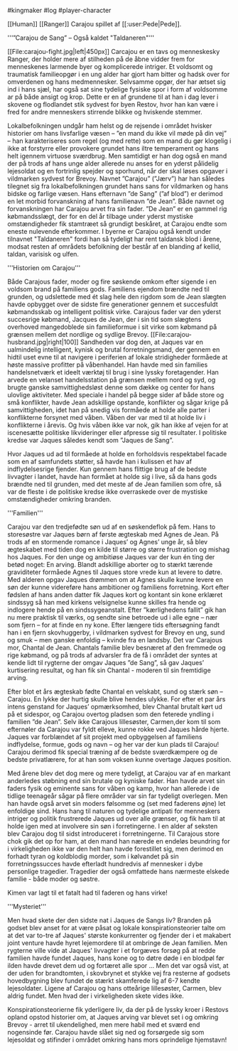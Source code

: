 #kingmaker #log #player-character

[[Human]] [[Ranger]] Carajou spillet af [[:user:Pede|Pede]]. 
 
'''”Carajou de Sang” – Også kaldet "Taldaneren"'''
[[File:carajou-fight.jpg|left|450px]]
Carcajou er en tavs og menneskesky Ranger, der holder mere af stilheden på de åbne vidder frem for menneskenes larmende byer og komplicerede intriger. Et voldsomt og traumatisk familieopgør i en ung alder har gjort ham bitter og hadsk over for omverdenen og hans medmennesker. Selvsamme opgør, der har ætset sig ind i hans sjæl, har også sat sine tydelige fysiske spor i form af voldsomme ar på både ansigt og krop. Dette er en af grundene til at han i dag lever i skovene og flodlandet stik sydvest for byen Restov, hvor han kan være i fred for andre menneskers stirrende blikke og hviskende stemmer. 
Lokalbefolkningen undgår ham helst og de rejsende i området hvisker historier om hans livsfarlige væsen – ”en mand du ikke vil møde på din vej” – han karakteriseres som regel (og med rette) som en mand du gør klogelig i ikke at forstyrre eller provokere grundet hans iltre temperament og hans helt igennem virtuose sværdbrug. Men samtidigt er han dog også en mand der på trods af hans unge alder allerede nu anses for en yderst pålidelig lejesoldat og en fortrinlig spejder og sporhund, når der skal løses opgaver i vildmarken sydvest for Brevoy. Navnet ”Carajou” (”Jærv”) har han således tilegnet sig fra lokalbefolkningen grundet hans sans for vildmarken og hans bidske og farlige væsen. Hans efternavn ”de Sang” (”af blod”) er derimod en let morbid forvanskning af hans familienavn ”de Jean”. Både navnet og forvanskningen har Carajou arvet fra sin fader. ”De Jean” er en gammel rig købmandsslægt, der for en del år tilbage under yderst mystiske omstændigheder fik stamtræet så grundigt beskåret, at Carajou endte som eneste nulevende efterkommer. I byerne er Carajou også kendt under tilnavnet "Taldaneren" fordi han så tydeligt har rent taldansk blod i årene, modsat  resten af områdets befolkning der består af en blanding af kellid,  taldan, varisisk og ulfen.
'''Historien om Carajou'''
Både Carajous fader, moder og fire søskende omkom efter sigende i en voldsom brand på familiens gods. Familiens ejendom brændte ned til grunden, og udslettede med ét slag hele den rigdom som de Jean slægten havde opbygget over de sidste fire generationer gennem et succesfuldt købmandsskab og intelligent politisk virke. Carajous fader var den yderst succesrige købmand, Jacques de Jean, der i sin tid som slægtens overhoved mangedoblede sin familieformue i sit virke som købmand på grænsen mellem det nordlige og sydlige Brevoy. 
[[File:carajou-husbrand.jpg|right|100]]
Sandheden var dog den, at Jaques var en ualmindelig intelligent, kynisk og brutal forretningsmand, der gennem en hidtil uset evne til at navigere i periferien af lokale stridigheder formåede at høste massive profitter på våbenhandel. Han havde med sin families handelsnetværk et ideelt værktøj til brug i sine lyssky foretagender. Han arvede en velanset handelsstation på grænsen mellem nord og syd, og brugte ganske samvittighedsløst denne som dække og center for hans ulovlige aktiviteter. Med speciale i handel på begge sider af både store og små konflikter, havde Jean adskillige opstande, konflikter og sågar krige på samvittigheden, idet han på snedig vis formåede at holde alle parter i konflikterne forsynet med våben. Våben der var med til at holde liv i konflikterne i årevis. Og hvis våben ikke var nok, gik han ikke af vejen for at iscenesætte politiske likvideringer eller afpresse sig til resultater. I politiske kredse var Jaques således kendt som ”Jaques de Sang”. 
Hvor Jaques ud ad til formåede at holde en forholdsvis respektabel facade som en af samfundets støtter, så havde han i kulissen et hav af indflydelsesrige fjender. Kun gennem hans flittige brug af de bedste livvagter i landet, havde han formået at holde sig i live, så da hans gods brændte ned til grunden, med det meste af de Jean familien som ofre, så var de fleste i de politiske kredse ikke overraskede over de mystiske omstændigheder omkring branden.
 
'''Familien'''
Carajou var den tredjefødte søn ud af en søskendeflok på fem. Hans to storesøstre var Jaques børn af første ægteskab med Agnes de Jean. På trods af en stormende romance i Jaques’ og Agnes’ unge år, så blev ægteskabet med tiden dog en kilde til større og større frustration og mishag hos Jaques. For den unge og ambitiøse Jaques var der kun én ting der betød noget: En arving. Blandt adskillige aborter og to stærkt tærende graviditeter formåede Agnes til Jaques store vrede kun at levere to døtre. Med alderen opgav Jaques drømmen om at Agnes skulle kunne levere en søn der kunne videreføre hans ambitioner og familiens forretning. Kort efter fødslen af hans anden datter fik Jaques kort og kontant sin kone erklæret sindssyg så han med kirkens velsignelse kunne skilles fra hende og indlogere hende på en sindssygeanstalt. Efter ”kærlighedens fallit” gik han nu mere praktisk til værks, og sendte sine betroede ud i alle egne – nær som fjern – for at finde en ny kone. Efter længere tids eftersøgning fandt han i en fjern skovhuggerby, i vildmarken sydvest for Brevoy en ung, sund og smuk – men ganske enfoldig – kvinde fra en landsby. Det var Carajous mor, Chantal de Jean. Chantals familie blev besnæret af den fremmede og rige købmand, og på trods af advarsler fra de få i området der syntes at kende lidt til rygterne der omgav Jaques ”de Sang”, så gav Jaques’ kurtisering resultat, og han fik sin Chantal - moderen til sin fremtidige arving.
  
Efter blot et års ægteskab fødte Chantal en velskabt, sund og stærk søn – Carajou. En lykke der hurtig skulle blive hendes ulykke. For efter et par års intens genstand for Jaques’ opmærksomhed, blev Chantal brutalt kørt ud på et sidespor, og Carajou overtog pladsen som den feterede yndling i familien ”de Jean”. Selv ikke Carajous lillesøster, Carmen,der kom til som efternøler da Carajou var fyldt elleve, kunne rokke ved Jaques hårde hjerte. Jaques var forblændet af sit projekt med opbyggelsen af familiens indflydelse, formue, gods og navn – og her var der kun plads til Carajou! Carajou derimod fik special træning af de bedste sværdkæmpere og de bedste privatlærere, for at han som voksen kunne overtage Jaques position. 
Med årene blev det dog mere og mere tydeligt, at Carajou var af en markant anderledes støbning end sin brutale og kyniske fader. Han havde arvet sin faders fysik og eminente sans for våben og kamp, hvor han allerede i de tidlige teenageår sågar på flere områder var sin far tydeligt overlegen. Men han havde også arvet sin moders følsomme og (set med faderens øjne) let enfoldige sind. Hans hang til naturen og tydelige antipati for menneskers intriger og politik frustrerede Jaques ud over alle grænser, og fik ham til at holde igen med at involvere sin søn i forretingerne. I en alder af seksten blev Carajou dog til sidst introduceret i forretningerne. Til Carajous store chok gik det op for ham, at den mand han nærede en endeløs beundring for i virkeligheden ikke var den helt han havde forestillet sig, men derimod en forhadt tyran og koldblodig morder, som i kølvandet på sin forretningssucces havde efterladt hundredvis af mennesker i dybe personlige tragedier. Tragedier der også omfattede hans nærmeste elskede familie - både moder og søstre.
Kimen var lagt til et fatalt had til faderen og hans virke!
'''Mysteriet'''
Men hvad skete der den sidste nat i Jaques de Sangs liv? Branden på godset blev anset for at være påsat og lokale konspirationsteorier talte om at det var to-tre af Jaques' største konkurrenter og fjender der i et makabert joint venture havde hyret lejemordere til at ombringe de Jean familien. Men rygterne ville vide at Jaques' livvagter i et forgæves forsøg på at redde familien havde fundet Jaques, hans kone og to døtre døde i en blodpøl før ilden havde drevet dem ud og fortæret alle spor ... Men det var også vist, at der uden for brandtomten, i skovbrynet et stykke vej fra resterne af godsets hovedbygning blev fundet de stærkt skamferede lig af 6-7 kendte lejesoldater. Ligene af Carajou og hans otteårige lillesøster, Carmen, blev aldrig fundet. Men hvad der i virkeligheden skete vides ikke.
Konspirationsteorierne fik yderligere liv, da der på de lyssky kroer i Restovs opland opstod historier om, at Jaques arving var blevet set i og omkring Brevoy - arret til ukendelighed, men mere habil med et sværd end nogensinde før. Carajou havde slået sig ned og forsørgede sig som lejesoldat og stifinder i området omkring hans mors oprindelige hjemstavn!
